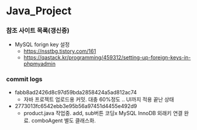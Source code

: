 # Java_Project

### 참조 사이트 목록(갱신중)
- MySQL forign key 설정
  - https://nsstbg.tistory.com/161
  - https://qastack.kr/programming/459312/setting-up-foreign-keys-in-phpmyadmin

### commit logs
- fabb8ad2426d8c97d59bda2858424a5ad812ac74
  - 자바 프로젝트 업로드용 커밋. 대충 60%정도 .. UI까지 적용 끝난 상태
- 2773013fc6542ebb3e95b56a97451d4455e492d9
  - product.java 작업중. add, sub버튼 코딩x MySQL InnoDB 외래키 연결 완료. comboAgent 별도 클래스화.

